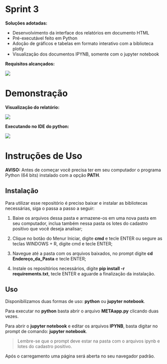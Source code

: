 # Sprint 3

**Soluções adotadas:**

 - Desenvolvimento da interface dos relatórios em documento HTML
 - Pré-executável feito em Python
 - Adoção de gráficos e tabelas em formato interativo com a biblioteca plotly
 - Visualização dos documentos IPYNB, somente com o jupyter notebook

**Requisitos alcançados:**

![](https://i.imgur.com/aUV0Q1j.jpg)

# Demonstração

**Visualização do relatório:**

![](https://i.imgur.com/FWXT6AU.gif)

**Executando no IDE do python:**

![](https://i.imgur.com/UQAFL8G.gif)

# Instruções de Uso

**AVISO:** Antes de começar você precisa ter em seu computador o programa Python (64 bits) instalado com a opção **PATH**.

## Instalação

Para utilizar esse repositório é preciso baixar e instalar as bibliotecas necessárias, siga o passa a passo a seguir:

1. Baixe os arquivos dessa pasta e armazene-os em uma nova pasta em seu computador, inclua também nessa pasta os lotes do cadastro positivo que você deseja analisar;

2. Clique no botão do Menur Iniciar, digite **cmd** e tecle ENTER ou segure as teclas WINDOWS + R, digite cmd e tecle ENTER;

3. Navegue até a pasta com os arquivos baixados, no prompt digite **cd Endereço_da_Pasta** e tecle ENTER;

4. Instale os repositórios necessários, digite **pip install -r requirements.txt**, tecle ENTER e aguarde a finalização da instalação.

## Uso

Disponibilizamos duas formas de uso: **python** ou **jupyter notebook**.  

Para executar no **python** basta abrir o arquivo **METAapp.py** clicando duas vezes.  

Para abrir o **jupyter notebook** e editar os arquivos **IPYNB**, basta digitar no prompt de comando: **jupyter notebook**.  

>Lembre-se que o prompt deve estar na pasta com o arquivos ipynb e lotes do cadastro positivo.

Após o carregamento uma página será aberta no seu navegador padrão.
